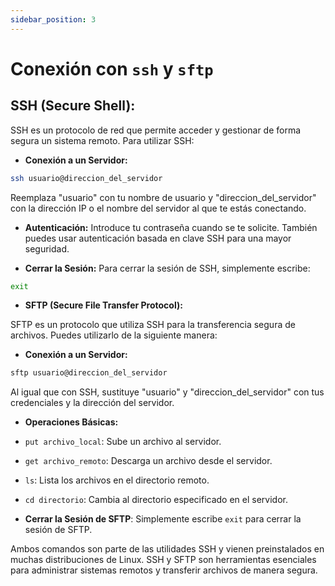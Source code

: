 ```yaml
---
sidebar_position: 3
---
```


# Conexión con `ssh` y `sftp`

## SSH (Secure Shell):
SSH es un protocolo de red que permite acceder y gestionar de forma segura un sistema remoto. Para utilizar SSH:

* **Conexión a un Servidor:**

```bash
ssh usuario@direccion_del_servidor
```

Reemplaza "usuario" con tu nombre de usuario y "direccion_del_servidor" con la dirección IP o el nombre del servidor al que te estás conectando.

* **Autenticación:**
Introduce tu contraseña cuando se te solicite. También puedes usar autenticación basada en clave SSH para una mayor seguridad.

* **Cerrar la Sesión:**
Para cerrar la sesión de SSH, simplemente escribe:

```bash
exit
```

* **SFTP (Secure File Transfer Protocol):**

SFTP es un protocolo que utiliza SSH para la transferencia segura de archivos. Puedes utilizarlo de la siguiente manera:

* **Conexión a un Servidor:**

```bash
sftp usuario@direccion_del_servidor
```

Al igual que con SSH, sustituye "usuario" y "direccion_del_servidor" con tus credenciales y la dirección del servidor.

* **Operaciones Básicas:**

* `put archivo_local`: Sube un archivo al servidor.
* `get archivo_remoto`: Descarga un archivo desde el servidor.
* `ls`: Lista los archivos en el directorio remoto.
* `cd directorio`: Cambia al directorio especificado en el servidor.
* **Cerrar la Sesión de SFTP**:
Simplemente escribe `exit` para cerrar la sesión de SFTP.

Ambos comandos son parte de las utilidades SSH y vienen preinstalados en muchas distribuciones de Linux. SSH y SFTP son herramientas esenciales para administrar sistemas remotos y transferir archivos de manera segura.
